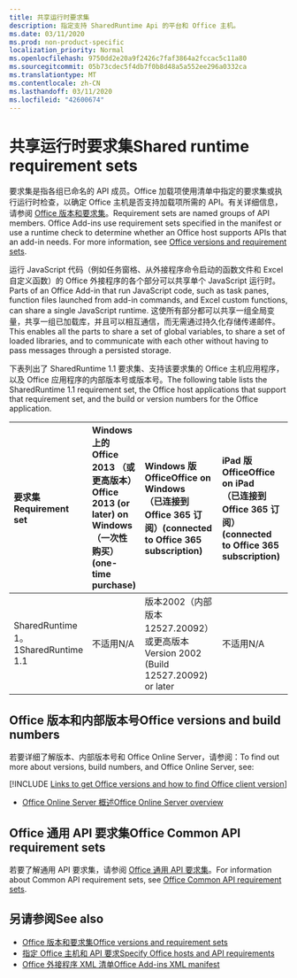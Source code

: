 ```yaml
---
title: 共享运行时要求集
description: 指定支持 SharedRuntime Api 的平台和 Office 主机。
ms.date: 03/11/2020
ms.prod: non-product-specific
localization_priority: Normal
ms.openlocfilehash: 9750dd2e20a9f2426c7faf3864a2fccac5c11a80
ms.sourcegitcommit: 05b73cdec5f4db7f0b8d48a5a552ee296a0332ca
ms.translationtype: MT
ms.contentlocale: zh-CN
ms.lasthandoff: 03/11/2020
ms.locfileid: "42600674"
---
```

# <a name="shared-runtime-requirement-sets"></a><span data-ttu-id="bb5a3-103">共享运行时要求集</span><span class="sxs-lookup"><span data-stu-id="bb5a3-103">Shared runtime requirement sets</span></span>

<span data-ttu-id="bb5a3-p101">要求集是指各组已命名的 API 成员。Office 加载项使用清单中指定的要求集或执行运行时检查，以确定 Office 主机是否支持加载项所需的 API。有关详细信息，请参阅 [Office 版本和要求集](../../develop/office-versions-and-requirement-sets.md)。</span><span class="sxs-lookup"><span data-stu-id="bb5a3-p101">Requirement sets are named groups of API members. Office Add-ins use requirement sets specified in the manifest or use a runtime check to determine whether an Office host supports APIs that an add-in needs. For more information, see [Office versions and requirement sets](../../develop/office-versions-and-requirement-sets.md).</span></span>

<span data-ttu-id="bb5a3-107">运行 JavaScript 代码（例如任务窗格、从外接程序命令启动的函数文件和 Excel 自定义函数）的 Office 外接程序的各个部分可以共享单个 JavaScript 运行时。</span><span class="sxs-lookup"><span data-stu-id="bb5a3-107">Parts of an Office Add-in that run JavaScript code, such as task panes, function files launched from add-in commands, and Excel custom functions, can share a single JavaScript runtime.</span></span> <span data-ttu-id="bb5a3-108">这使所有部分都可以共享一组全局变量，共享一组已加载库，并且可以相互通信，而无需通过持久化存储传递邮件。</span><span class="sxs-lookup"><span data-stu-id="bb5a3-108">This enables all the parts to share a set of global variables, to share a set of loaded libraries, and to communicate with each other without having to pass messages through a persisted storage.</span></span>

<span data-ttu-id="bb5a3-109">下表列出了 SharedRuntime 1.1 要求集、支持该要求集的 Office 主机应用程序，以及 Office 应用程序的内部版本号或版本号。</span><span class="sxs-lookup"><span data-stu-id="bb5a3-109">The following table lists the SharedRuntime 1.1 requirement set, the Office host applications that support that requirement set, and the build or version numbers for the Office application.</span></span>

|  <span data-ttu-id="bb5a3-110">要求集</span><span class="sxs-lookup"><span data-stu-id="bb5a3-110">Requirement set</span></span>  |  <span data-ttu-id="bb5a3-111">Windows 上的 Office 2013 （或更高版本）</span><span class="sxs-lookup"><span data-stu-id="bb5a3-111">Office 2013 (or later) on Windows</span></span><br><span data-ttu-id="bb5a3-112">（一次性购买）</span><span class="sxs-lookup"><span data-stu-id="bb5a3-112">(one-time purchase)</span></span> | <span data-ttu-id="bb5a3-113">Windows 版 Office</span><span class="sxs-lookup"><span data-stu-id="bb5a3-113">Office on Windows</span></span><br><span data-ttu-id="bb5a3-114">（已连接到 Office 365 订阅）</span><span class="sxs-lookup"><span data-stu-id="bb5a3-114">(connected to Office 365 subscription)</span></span>   |  <span data-ttu-id="bb5a3-115">iPad 版 Office</span><span class="sxs-lookup"><span data-stu-id="bb5a3-115">Office on iPad</span></span><br><span data-ttu-id="bb5a3-116">（已连接到 Office 365 订阅）</span><span class="sxs-lookup"><span data-stu-id="bb5a3-116">(connected to Office 365 subscription)</span></span>  |  <span data-ttu-id="bb5a3-117">Mac 版 Office</span><span class="sxs-lookup"><span data-stu-id="bb5a3-117">Office on Mac</span></span><br><span data-ttu-id="bb5a3-118">（连接到 Office 365 订阅）</span><span class="sxs-lookup"><span data-stu-id="bb5a3-118">(connected to Office 365 subscription)</span></span>  | <span data-ttu-id="bb5a3-119">Office 网页版</span><span class="sxs-lookup"><span data-stu-id="bb5a3-119">Office on the web</span></span>  | <span data-ttu-id="bb5a3-120">Office Online Server</span><span class="sxs-lookup"><span data-stu-id="bb5a3-120">Office Online Server</span></span> |
|:-----|:-----|:-----|:-----|:-----|:-----|:-----|
| <span data-ttu-id="bb5a3-121">SharedRuntime 1。1</span><span class="sxs-lookup"><span data-stu-id="bb5a3-121">SharedRuntime 1.1</span></span>  | <span data-ttu-id="bb5a3-122">不适用</span><span class="sxs-lookup"><span data-stu-id="bb5a3-122">N/A</span></span> | <span data-ttu-id="bb5a3-123">版本2002（内部版本12527.20092）或更高版本</span><span class="sxs-lookup"><span data-stu-id="bb5a3-123">Version 2002 (Build 12527.20092) or later</span></span> | <span data-ttu-id="bb5a3-124">不适用</span><span class="sxs-lookup"><span data-stu-id="bb5a3-124">N/A</span></span> | <span data-ttu-id="bb5a3-125">16.35 或更高版本</span><span class="sxs-lookup"><span data-stu-id="bb5a3-125">16.35 or later</span></span> | <span data-ttu-id="bb5a3-126">2020 年 2 月</span><span class="sxs-lookup"><span data-stu-id="bb5a3-126">February 2020</span></span> | <span data-ttu-id="bb5a3-127">不适用</span><span class="sxs-lookup"><span data-stu-id="bb5a3-127">N/A</span></span> |

## <a name="office-versions-and-build-numbers"></a><span data-ttu-id="bb5a3-128">Office 版本和内部版本号</span><span class="sxs-lookup"><span data-stu-id="bb5a3-128">Office versions and build numbers</span></span>

<span data-ttu-id="bb5a3-129">若要详细了解版本、内部版本号和 Office Online Server，请参阅：</span><span class="sxs-lookup"><span data-stu-id="bb5a3-129">To find out more about versions, build numbers, and Office Online Server, see:</span></span>

[!INCLUDE [Links to get Office versions and how to find Office client version](../../includes/links-get-office-versions-builds.md)]
- [<span data-ttu-id="bb5a3-130">Office Online Server 概述</span><span class="sxs-lookup"><span data-stu-id="bb5a3-130">Office Online Server overview</span></span>](/officeonlineserver/office-online-server-overview)

## <a name="office-common-api-requirement-sets"></a><span data-ttu-id="bb5a3-131">Office 通用 API 要求集</span><span class="sxs-lookup"><span data-stu-id="bb5a3-131">Office Common API requirement sets</span></span>

<span data-ttu-id="bb5a3-132">若要了解通用 API 要求集，请参阅 [Office 通用 API 要求集](office-add-in-requirement-sets.md)。</span><span class="sxs-lookup"><span data-stu-id="bb5a3-132">For information about Common API requirement sets, see [Office Common API requirement sets](office-add-in-requirement-sets.md).</span></span>

## <a name="see-also"></a><span data-ttu-id="bb5a3-133">另请参阅</span><span class="sxs-lookup"><span data-stu-id="bb5a3-133">See also</span></span>

- [<span data-ttu-id="bb5a3-134">Office 版本和要求集</span><span class="sxs-lookup"><span data-stu-id="bb5a3-134">Office versions and requirement sets</span></span>](../../develop/office-versions-and-requirement-sets.md)
- [<span data-ttu-id="bb5a3-135">指定 Office 主机和 API 要求</span><span class="sxs-lookup"><span data-stu-id="bb5a3-135">Specify Office hosts and API requirements</span></span>](../../develop/specify-office-hosts-and-api-requirements.md)
- [<span data-ttu-id="bb5a3-136">Office 外接程序 XML 清单</span><span class="sxs-lookup"><span data-stu-id="bb5a3-136">Office Add-ins XML manifest</span></span>](../../develop/add-in-manifests.md)
